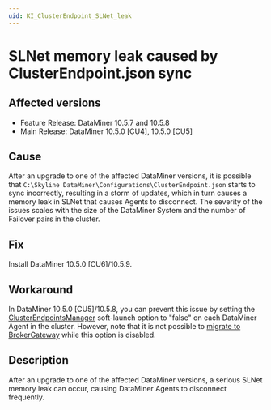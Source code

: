 ```yaml
---
uid: KI_ClusterEndpoint_SLNet_leak
---
```


# SLNet memory leak caused by ClusterEndpoint.json sync

## Affected versions

- Feature Release: DataMiner 10.5.7 and 10.5.8
- Main Release: DataMiner 10.5.0 [CU4], 10.5.0 [CU5]

## Cause

After an upgrade to one of the affected DataMiner versions, it is possible that `C:\Skyline DataMiner\Configurations\ClusterEndpoint.json` starts to sync incorrectly, resulting in a storm of updates, which in turn causes a memory leak in SLNet that causes Agents to disconnect. The severity of the issues scales with the size of the DataMiner System and the number of Failover pairs in the cluster.

## Fix

Install DataMiner 10.5.0 [CU6]/10.5.9.<!-- RN 43407 -->

## Workaround

In DataMiner 10.5.0 [CU5]/10.5.8, you can prevent this issue by setting the [ClusterEndpointsManager](xref:Overview_of_Soft_Launch_Options#clusterendpointsmanager) soft-launch option to "false" on each DataMiner Agent in the cluster. However, note that it is not possible to [migrate to BrokerGateway](xref:BrokerGateway_Migration) while this option is disabled.

## Description

After an upgrade to one of the affected DataMiner versions, a serious SLNet memory leak can occur, causing DataMiner Agents to disconnect frequently.
